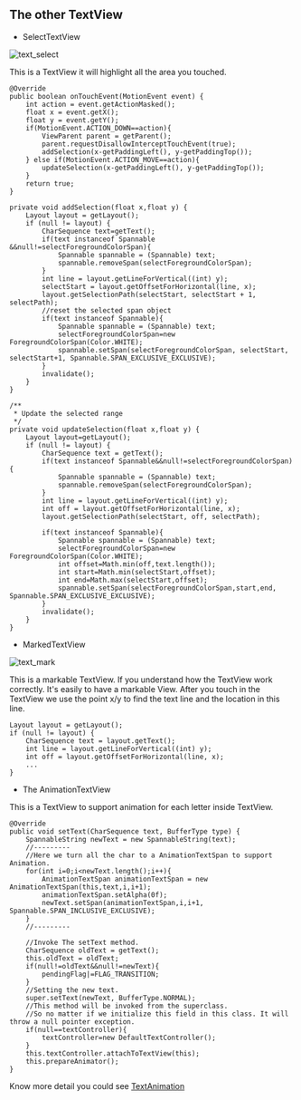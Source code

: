 ## The other TextView

* SelectTextView

![text_select](https://github.com/momodae/LibraryResources/blob/master/CommonWidgets/image/text_select.gif?raw=true)

This is a TextView it will highlight all the area you touched.

```
@Override
public boolean onTouchEvent(MotionEvent event) {
    int action = event.getActionMasked();
    float x = event.getX();
    float y = event.getY();
    if(MotionEvent.ACTION_DOWN==action){
        ViewParent parent = getParent();
        parent.requestDisallowInterceptTouchEvent(true);
        addSelection(x-getPaddingLeft(), y-getPaddingTop());
    } else if(MotionEvent.ACTION_MOVE==action){
        updateSelection(x-getPaddingLeft(), y-getPaddingTop());
    }
    return true;
}

private void addSelection(float x,float y) {
    Layout layout = getLayout();
    if (null != layout) {
        CharSequence text=getText();
        if(text instanceof Spannable &&null!=selectForegroundColorSpan){
            Spannable spannable = (Spannable) text;
            spannable.removeSpan(selectForegroundColorSpan);
        }
        int line = layout.getLineForVertical((int) y);
        selectStart = layout.getOffsetForHorizontal(line, x);
        layout.getSelectionPath(selectStart, selectStart + 1, selectPath);
        //reset the selected span object
        if(text instanceof Spannable){
            Spannable spannable = (Spannable) text;
            selectForegroundColorSpan=new ForegroundColorSpan(Color.WHITE);
            spannable.setSpan(selectForegroundColorSpan, selectStart, selectStart+1, Spannable.SPAN_EXCLUSIVE_EXCLUSIVE);
        }
        invalidate();
    }
}

/**
 * Update the selected range
 */
private void updateSelection(float x,float y) {
    Layout layout=getLayout();
    if (null != layout) {
        CharSequence text = getText();
        if(text instanceof Spannable&&null!=selectForegroundColorSpan){
            Spannable spannable = (Spannable) text;
            spannable.removeSpan(selectForegroundColorSpan);
        }
        int line = layout.getLineForVertical((int) y);
        int off = layout.getOffsetForHorizontal(line, x);
        layout.getSelectionPath(selectStart, off, selectPath);

        if(text instanceof Spannable){
            Spannable spannable = (Spannable) text;
            selectForegroundColorSpan=new ForegroundColorSpan(Color.WHITE);
            int offset=Math.min(off,text.length());
            int start=Math.min(selectStart,offset);
            int end=Math.max(selectStart,offset);
            spannable.setSpan(selectForegroundColorSpan,start,end, Spannable.SPAN_EXCLUSIVE_EXCLUSIVE);
        }
        invalidate();
    }
}

```

* MarkedTextView

![text_mark](https://github.com/momodae/LibraryResources/blob/master/CommonWidgets/image/text_mark.gif?raw=true)

This is a markable TextView. If you understand how the TextView work correctly.
It's easily to have a markable View. After you touch in the TextView we use the point x/y to find the text line and the location in this line.

```
Layout layout = getLayout();
if (null != layout) {
    CharSequence text = layout.getText();
    int line = layout.getLineForVertical((int) y);
    int off = layout.getOffsetForHorizontal(line, x);
    ...
}
```


* The AnimationTextView

This is a TextView to support animation for each letter inside TextView.


```
@Override
public void setText(CharSequence text, BufferType type) {
    SpannableString newText = new SpannableString(text);
    //---------
    //Here we turn all the char to a AnimationTextSpan to support Animation.
    for(int i=0;i<newText.length();i++){
        AnimationTextSpan animationTextSpan = new AnimationTextSpan(this,text,i,i+1);
        animationTextSpan.setAlpha(0f);
        newText.setSpan(animationTextSpan,i,i+1, Spannable.SPAN_INCLUSIVE_EXCLUSIVE);
    }
    //---------

    //Invoke The setText method.
    CharSequence oldText = getText();
    this.oldText = oldText;
    if(null!=oldText&&null!=newText){
        pendingFlag|=FLAG_TRANSITION;
    }
    //Setting the new text.
    super.setText(newText, BufferType.NORMAL);
    //This method will be invoked from the superclass.
    //So no matter if we initialize this field in this class. It will throw a null pointer exception.
    if(null==textController){
        textController=new DefaultTextController();
    }
    this.textController.attachToTextView(this);
    this.prepareAnimator();
}
```

Know more detail you could see [TextAnimation](./text_animation.md)
